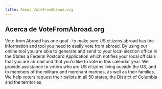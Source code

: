 ```yaml
---
title: About VoteFromAbroad.org
---
```

## Acerca de VoteFromAbroad.org

Vote from Abroad has one goal - to make sure US citizens abroad has the information and tool you need to easily vote from abroad. By using our online tool you are able to generate and send to your local election office in the States a Federal Postcard Application which notifies your local officials that you are abroad and that you'd like to vote in this calendar year. We provide assistance to voters who are US citizens living outside the US, and to members of the military and merchant marines, as well as their families. We help voters request their ballots in all 50 states, the District of Columbia and the territories.